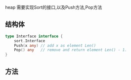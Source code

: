 heap 需要实现Sort的接口,以及Push方法,Pop方法

## 结构体

```go
type Interface interface {
	sort.Interface
	Push(x any) // add x as element Len()
	Pop() any   // remove and return element Len() - 1.
}
```
## 方法



